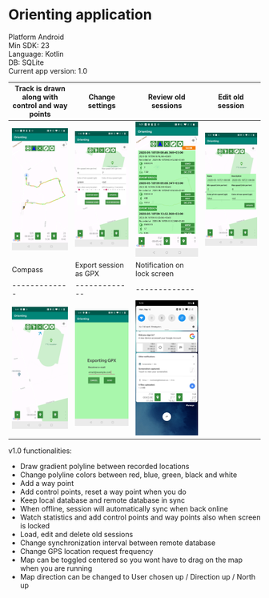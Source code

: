 # Orienting application<br />
Platform Android<br />
Min SDK: 23<br />
Language: Kotlin<br />
DB: SQLite<br />
Current app version: 1.0<br />

| Track is drawn along with control and way points     | Change settings      |  Review old sessions      |  Edit old session     | 
|------------|-------------|-------------|-------------|
| ![Screenshot](screenshots/Track1.jpg) | ![Screenshot](screenshots/Options.jpg)| ![Screenshot](screenshots/OldSessions.jpg)| ![Screenshot](screenshots/EditOldSession.jpg)|
|  Compass      |  Export session as GPX      |  Notification on lock screen     | 
|-------------|-------------|-------------| 
| ![screenshot](screenshots/Compass.jpg)| ![screenshot](screenshots/ExportGPX.jpg)| ![screenshot](screenshots/Notification.jpg)|
v1.0 functionalities:
* Draw gradient polyline between recorded locations
* Change polyline colors between red, blue, green, black and white
* Add a way point
* Add control points, reset a way point when you do
* Keep local database and remote database in sync
* When offline, session will automatically sync when back online
* Watch statistics and add control points and way points also when screen is locked
* Load, edit and delete old sessions
* Change synchronization interval between remote database
* Change GPS location request frequency
* Map can be toggled centered so you wont have to drag on the map when you are running
* Map direction can be changed to User chosen up / Direction up / North up